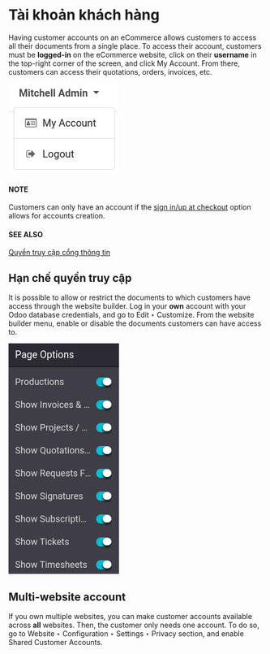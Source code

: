 # Tài khoản khách hàng

Having customer accounts on an eCommerce allows customers to access all their documents from a
single place. To access their account, customers must be **logged-in** on the eCommerce website,
click on their **username** in the top-right corner of the screen, and click My Account.
From there, customers can access their quotations, orders,
invoices, etc.

![Customer account log-in](../../../.gitbook/assets/account-log.png)

#### NOTE
Customers can only have an account if the [sign in/up at checkout](applications/websites/ecommerce/checkout.md#checkout-sign) option
allows for accounts creation.

#### SEE ALSO
[Quyền truy cập cổng thông tin](applications/general/users/portal.md)

## Hạn chế quyền truy cập

It is possible to allow or restrict the documents to which customers have access through the website
builder. Log in your **own** account with your Odoo database credentials, and go to
Edit ‣ Customize. From the website builder menu, enable or disable the documents
customers can have access to.

![Documents to which customers have access to from their account](../../../.gitbook/assets/account-documents.png)

## Multi-website account

If you own multiple websites, you can make customer accounts available across **all** websites.
Then, the customer only needs one account. To do so, go to Website ‣ Configuration
‣ Settings ‣ Privacy section, and enable Shared Customer Accounts.
